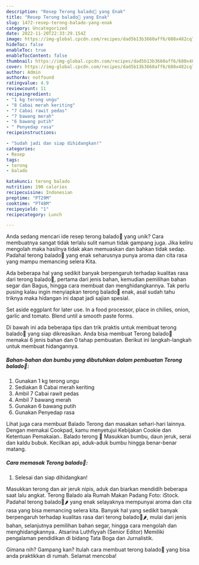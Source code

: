 ```yaml
---
description: "Resep Terong balado🍆 yang Enak"
title: "Resep Terong balado🍆 yang Enak"
slug: 1472-resep-terong-balado-yang-enak
category: Uncategorized
date: 2022-11-20T22:33:29.154Z
image: https://img-global.cpcdn.com/recipes/dad5b13b3660aff6/680x482cq70/terong-balado-foto-resep-utama.jpg
hideToc: false
enableToc: true
enableTocContent: false
thumbnail: https://img-global.cpcdn.com/recipes/dad5b13b3660aff6/680x482cq70/terong-balado-foto-resep-utama.jpg
cover: https://img-global.cpcdn.com/recipes/dad5b13b3660aff6/680x482cq70/terong-balado-foto-resep-utama.jpg
author: Admin
authorAv: notfound
ratingvalue: 4.9
reviewcount: 11
recipeingredient:
- "1 kg terong ungu"
- "8 Cabai merah keriting"
- "7 Cabai rawit pedas"
- "7 bawang merah"
- "6 bawang putih"
- " Penyedap rasa"
recipeinstructions:

- "Sudah jadi dan siap dihidangkan!"
categories:
- Resep
tags:
- terong
- balado

katakunci: terong balado 
nutrition: 190 calories
recipecuisine: Indonesian
preptime: "PT29M"
cooktime: "PT48M"
recipeyield: "1"
recipecategory: Lunch

---
```





Anda sedang mencari ide resep terong balado🍆 yang unik? Cara membuatnya sangat tidak terlalu sulit namun tidak gampang juga. Jika keliru mengolah maka hasilnya tidak akan memuaskan dan bahkan tidak sedap. Padahal terong balado🍆 yang enak seharusnya punya aroma dan cita rasa yang mampu memancing selera Kita.





Ada beberapa hal yang sedikit banyak berpengaruh terhadap kualitas rasa dari terong balado🍆, pertama dari jenis bahan, kemudian pemilihan bahan segar dan Bagus, hingga cara membuat dan menghidangkannya. Tak perlu pusing kalau ingin menyiapkan terong balado🍆 enak,      asal sudah tahu triknya maka hidangan ini dapat jadi sajian spesial.














Set aside eggplant for later use. In a food processor, place in chilies, onion, garlic and tomato. Blend until a smooth paste forms.






Di bawah ini ada beberapa tips dan trik praktis untuk membuat terong balado🍆 yang siap dikreasikan. Anda bisa membuat Terong balado🍆 memakai 6 jenis bahan dan 0 tahap pembuatan. Berikut ini langkah-langkah untuk membuat hidangannya.

<!--inarticleads1-->

##### Bahan-bahan dan bumbu yang dibutuhkan dalam pembuatan Terong balado🍆:

1. Gunakan 1 kg terong ungu
1. Sediakan 8 Cabai merah keriting
1. Ambil 7 Cabai rawit pedas
1. Ambil 7 bawang merah
1. Gunakan 6 bawang putih
1. Gunakan  Penyedap rasa


Lihat juga cara membuat Balado Terong dan masakan sehari-hari lainnya. Dengan memakai Cookpad, kamu menyetujui Kebijakan Cookie dan Ketentuan Pemakaian.. Balado terong 🍆 Masukkan bumbu, daun jeruk, serai dan kaldu bubuk. Kecilkan api, aduk-aduk bumbu hingga benar-benar matang. 

<!--inarticleads2-->

##### Cara memasak Terong balado🍆:


1. Selesai dan siap dihidangkan!

Masukkan terong dan air jeruk nipis, aduk dan biarkan mendidih beberapa saat lalu angkat. Terong Balado ala Rumah Makan Padang Foto: iStock. Padahal terong balado🍆🌶️ yang enak selayaknya mempunyai aroma dan cita rasa yang bisa memancing selera kita. Banyak hal yang sedikit banyak berpengaruh terhadap kualitas rasa dari terong balado🍆🌶️, mulai dari jenis bahan, selanjutnya pemilihan bahan segar, hingga cara mengolah dan menghidangkannya.. Atsarina Luthfiyyah (Senior Editor) Memiliki pengalaman pendidikan di bidang Tata Boga dan Jurnalistik. 

Gimana nih? Gampang kan? Itulah cara membuat terong balado🍆 yang bisa anda praktikkan di rumah. Selamat mencoba!
